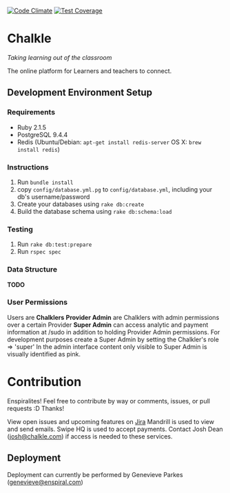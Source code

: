 [![Code Climate](https://codeclimate.com/repos/51e495cdc7f3a33ba7001482/badges/3bbdfdbfec9d58bcbe9c/gpa.svg)](https://codeclimate.com/repos/51e495cdc7f3a33ba7001482/feed)
[![Test Coverage](https://codeclimate.com/repos/51e495cdc7f3a33ba7001482/badges/3bbdfdbfec9d58bcbe9c/coverage.svg)](https://codeclimate.com/repos/51e495cdc7f3a33ba7001482/coverage)

# Chalkle
*Taking learning out of the classroom*

The online platform for Learners and teachers to connect.

## Development Environment Setup

### Requirements

* Ruby 2.1.5
* PostgreSQL 9.4.4
* Redis (Ubuntu/Debian: `apt-get install redis-server` OS X: `brew install redis`)

### Instructions

1. Run `bundle install`
1. copy `config/database.yml.pg` to `config/database.yml`, including your db's username/password
1. Create your databases using `rake db:create`
1. Build the database schema using `rake db:schema:load`

### Testing

1. Run `rake db:test:prepare`
1. Run `rspec spec`

### Data Structure

**TODO**

### User Permissions

Users are **Chalklers**
**Provider Admin** are Chalklers with admin permissions over a certain Provider
**Super Admin** can access analytic and payment information at /sudo in addition to holding Provider Admin permissions.
For development purposes create a Super Admin by setting the Chalkler's role => 'super'
In the admin interface content only visible to Super Admin is visually identified as pink.

# Contribution

Enspiralites! Feel free to contribute by way or comments, issues, or pull requests :D Thanks!

View open issues and upcoming features on [Jira](https://chalkle.atlassian.net/projects/CHAL/issues/CHAL-493?filter=allopenissues)
Mandrill is used to view and send emails.
Swipe HQ is used to accept payments.
Contact Josh Dean (josh@chalkle.com) if access is needed to these services.

## Deployment

Deployment can currently be performed by Genevieve Parkes (genevieve@enspiral.com)
